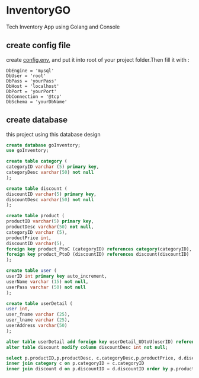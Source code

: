 # InventoryGO
Tech Inventory App using Golang and Console

## create config file

create [config.env](https://github.com/inact25/InventoryGO), and put it into root of your project folder.Then fill it with :
```env
DbEngine = 'mysql'
DbUser = 'root'
DbPass = 'yourPass'
DbHost = 'localhost'
DbPort = 'yourPort'
DbConnection = '@tcp'
DbSchema = 'yourDbName'
```
## create database

this project using this database design
```sql
create database goInventory;
use goInventory;

create table category (
categoryID varchar (5) primary key,
categoryDesc varchar(50) not null
);

create table discount (
discountID varchar(5) primary key,
discountDesc varchar(50) not null
);

create table product (
productID varchar(5) primary key,
productDesc varchar(50) not null,
categoryID varchar (5),
productPrice int,
discountID varchar(5),
foreign key product_PtoC (categoryID) references category(categoryID),
foreign key product_PtoD (discountID) references discount(discountID)
);

create table user (
userID int primary key auto_increment,
userName varchar (15) not null,
userPass varchar (50) not null
);

create table userDetail (
user int,
user_fname varchar (25),
user_lname varchar (25),
userAddress varchar(50)
);

alter table userDetail add foreign key userDetail_UDtoU(userID) references user(userID);
alter table discount modify column discountDesc int not null;

select p.productID,p.productDesc, c.categoryDesc,p.productPrice, d.discountDesc from product p 
inner join category c on p.categoryID = c.categoryID
inner join discount d on p.discountID = d.discountID order by p.productID;
```
